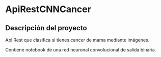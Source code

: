 # ApiRestCNNCancer

## Descripción del proyecto

Api Rest que clasifica si tienes cancer de mama mediante imágenes.

Contiene notebook de una red neuronal convolucional de salida binaria.
